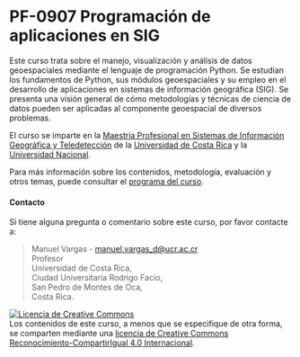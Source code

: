 # PF-0907 Programación de aplicaciones en SIG

Este curso trata sobre el manejo, visualización y análisis de datos geoespaciales mediante el lenguaje de programación Python. Se estudian los fundamentos de Python, sus módulos geoespaciales y su empleo en el desarrollo de aplicaciones en sistemas de información geográfica (SIG). Se presenta una visión general de cómo metodologías y técnicas de ciencia de datos pueden ser aplicadas al componente geoespacial de diversos problemas.

El curso se imparte en la [Maestría Profesional en Sistemas de Información Geográfica y Teledetección](https://www.sep.ucr.ac.cr/posgrados/geografia/folleto/ppgeo-teledeteccion.pdf) de la [Universidad de Costa Rica](https://www.ucr.ac.cr/) y la [Universidad Nacional](https://www.una.ac.cr/).

Para más información sobre los contenidos, metodología, evaluación y otros temas, puede consultar el [programa del curso](https://github.com/pf0907-programacionsig/2023-ii/blob/main/contenido/informacion-general/pf0907-programacionsig-g001-2023-ii.pdf).


#### Contacto

Si tiene alguna pregunta o comentario sobre este curso, por favor contacte a:

> Manuel Vargas - manuel.vargas_d@ucr.ac.cr  
Profesor  
Universidad de Costa Rica,  
Ciudad Universitaria Rodrigo Facio,  
San Pedro de Montes de Oca,  
Costa Rica.

<a rel="license" href="http://creativecommons.org/licenses/by-sa/4.0/"><img alt="Licencia de Creative Commons" style="border-width:0" src="https://i.creativecommons.org/l/by-sa/4.0/88x31.png" /></a><br />Los contenidos de este curso, a menos que se especifique de otra forma, se comparten mediante una <a rel="license" href="http://creativecommons.org/licenses/by-sa/4.0/">licencia de Creative Commons Reconocimiento-CompartirIgual 4.0 Internacional</a>.
